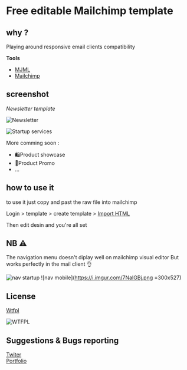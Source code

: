 # Free editable Mailchimp template

## why  ? 

Playing around responsive email clients compatibility 

**Tools**

* [MJML](http://mjml.io)  
* [Mailchimp](http://mailchimp.com)

## screenshot

*Newsletter template* 

![Newsletter](https://i.imgur.com/6RfVxqr.png)

![Startup services](https://i.imgur.com/czdNYYe.png)

More comming soon : 
* 🛍Product showcase
* 🎁Product Promo 
* ...

## how to use it 

to use it just copy and past the raw file into mailchimp 

Login > template > create template > [Import HTML](https://us10.admin.mailchimp.com/templates/create-template/)

Then edit desin and you're all set

## NB ⚠️

The navigation menu doesn't diplay well on mailchimp visual editor 
But works perfectly in the mail client 👌

![nav startup](https://i.imgur.com/pE8enAh.png)
![nav mobile](https://i.imgur.com/7NaIGBj.png =300x527)


## License

[Wtfpl](http://www.wtfpl.net/)



![WTFPL](https://upload.wikimedia.org/wikipedia/commons/thumb/0/05/WTFPL_logo.svg/280px-WTFPL_logo.svg.png)

## Suggestions & Bugs reporting 

[Twiter](https://twitter.com/Malo_Richard)  
[Portfolio](https://malorchrd.github.io/MaloRchrd/)  



